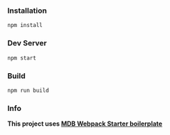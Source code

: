 ### Installation

```
npm install
```

### Dev Server

```
npm start
```

### Build

```
npm run build

```
### Info
**This project uses [MDB Webpack Starter boilerplate](https://github.com/mdbootstrap/mdb-webpack-starter)**


